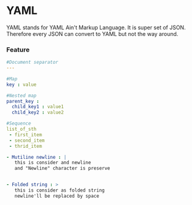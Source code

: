 # YAML
YAML stands for YAML Ain't Markup Language. It is super set of JSON. Therefore every JSON can convert to YAML but not the way around.

### Feature
```yaml
#Document separator
---

#Map
key : value

#Nested map
parent_key :
  child_key1 : value1
  child_key2 : value2

#Sequence
list_of_sth
 - first_item
 - second_item
 - thrid_item

- Mutiline newline : |
   this is consider and newline
   and "Newline" character is preserve


- Folded string : >
   this is consider as folded string
   newline'll be replaced by space 
```